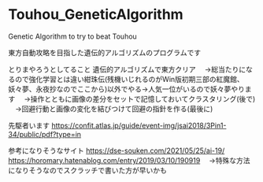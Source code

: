 # Touhou_GeneticAlgorithm

Genetic Algorithm to try to beat Touhou

東方自動攻略を目指した遺伝的アルゴリズムのプログラムです

とりまやろうとしてること
遺伝的アルゴリズムで東方クリア
　→総当たりになるので強化学習とは違い紺珠伝(残機いじれるのがWin版初期三部の紅魔館、妖々夢、永夜抄なのでここから)以外でやる→人気一位がいるので妖々夢やります
　→操作とともに画像の差分をセットで記憶しておいてクラスタリング(後で)
　→回避行動と画像の変化を結びつけて回避の指針を作る(最後に)

先駆者います
https://confit.atlas.jp/guide/event-img/jsai2018/3Pin1-34/public/pdf?type=in

参考になりそうなサイト
https://dse-souken.com/2021/05/25/ai-19/
https://horomary.hatenablog.com/entry/2019/03/10/190919
　→特殊な方法になりそうなのでスクラッチで書いた方が早いかも
